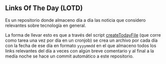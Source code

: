 ## Links Of The Day (LOTD)

Es un repositorio donde almaceno día a día las noticia que considero relevantes sobre tecnología en general.

La forma de llevar esto es que a través del script [createTodayFile](https://github.com/Elyager/lotd/blob/master/scripts/createTodayFile.sh) (que corre como tarea una vez por día en un cronjob) se crea un archivo por cada día con la fecha de ese día en formato `yyyymmdd` en el que almaceno todos los links relevantes del día a veces con algún breve comentario y al final a la medía noche se hace un commit automático a este repositorio.
